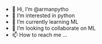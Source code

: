 - 👋 Hi, I’m @armanpytho
- 👀 I’m interested in python
- 🌱 I’m currently learning ML
- 💞️ I’m looking to collaborate on ML
- 📫 How to reach me ...

<!---
armanpytho/armanpytho is a ✨ special ✨ repository because its `README.md` (this file) appears on your GitHub profile.
You can click the Preview link to take a look at your changes.
--->
